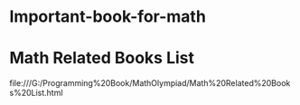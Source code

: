 # Important-book-for-math


# Math Related Books List
file:///G:/Programming%20Book/MathOlympiad/Math%20Related%20Books%20List.html
